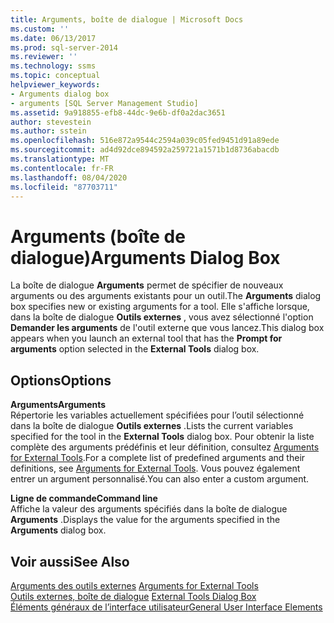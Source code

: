 ```yaml
---
title: Arguments, boîte de dialogue | Microsoft Docs
ms.custom: ''
ms.date: 06/13/2017
ms.prod: sql-server-2014
ms.reviewer: ''
ms.technology: ssms
ms.topic: conceptual
helpviewer_keywords:
- Arguments dialog box
- arguments [SQL Server Management Studio]
ms.assetid: 9a918855-efb8-44dc-9e6b-df0a2dac3651
author: stevestein
ms.author: sstein
ms.openlocfilehash: 516e872a9544c2594a039c05fed9451d91a89ede
ms.sourcegitcommit: ad4d92dce894592a259721a1571b1d8736abacdb
ms.translationtype: MT
ms.contentlocale: fr-FR
ms.lasthandoff: 08/04/2020
ms.locfileid: "87703711"
---
```

# <a name="arguments-dialog-box"></a><span data-ttu-id="39c59-102">Arguments (boîte de dialogue)</span><span class="sxs-lookup"><span data-stu-id="39c59-102">Arguments Dialog Box</span></span>
  <span data-ttu-id="39c59-103">La boîte de dialogue **Arguments** permet de spécifier de nouveaux arguments ou des arguments existants pour un outil.</span><span class="sxs-lookup"><span data-stu-id="39c59-103">The **Arguments** dialog box specifies new or existing arguments for a tool.</span></span> <span data-ttu-id="39c59-104">Elle s'affiche lorsque, dans la boîte de dialogue **Outils externes** , vous avez sélectionné l'option **Demander les arguments** de l'outil externe que vous lancez.</span><span class="sxs-lookup"><span data-stu-id="39c59-104">This dialog box appears when you launch an external tool that has the **Prompt for arguments** option selected in the **External Tools** dialog box.</span></span>  
  
## <a name="options"></a><span data-ttu-id="39c59-105">Options</span><span class="sxs-lookup"><span data-stu-id="39c59-105">Options</span></span>  
 <span data-ttu-id="39c59-106">**Arguments**</span><span class="sxs-lookup"><span data-stu-id="39c59-106">**Arguments**</span></span>  
 <span data-ttu-id="39c59-107">Répertorie les variables actuellement spécifiées pour l’outil sélectionné dans la boîte de dialogue **Outils externes** .</span><span class="sxs-lookup"><span data-stu-id="39c59-107">Lists the current variables specified for the tool in the **External Tools** dialog box.</span></span> <span data-ttu-id="39c59-108">Pour obtenir la liste complète des arguments prédéfinis et leur définition, consultez [Arguments for External Tools](menu-help/external-tools.md).</span><span class="sxs-lookup"><span data-stu-id="39c59-108">For a complete list of predefined arguments and their definitions, see [Arguments for External Tools](menu-help/external-tools.md).</span></span> <span data-ttu-id="39c59-109">Vous pouvez également entrer un argument personnalisé.</span><span class="sxs-lookup"><span data-stu-id="39c59-109">You can also enter a custom argument.</span></span>  
  
 <span data-ttu-id="39c59-110">**Ligne de commande**</span><span class="sxs-lookup"><span data-stu-id="39c59-110">**Command line**</span></span>  
 <span data-ttu-id="39c59-111">Affiche la valeur des arguments spécifiés dans la boîte de dialogue **Arguments** .</span><span class="sxs-lookup"><span data-stu-id="39c59-111">Displays the value for the arguments specified in the **Arguments** dialog box.</span></span>  
  
## <a name="see-also"></a><span data-ttu-id="39c59-112">Voir aussi</span><span class="sxs-lookup"><span data-stu-id="39c59-112">See Also</span></span>  
 <span data-ttu-id="39c59-113">[Arguments des outils externes](menu-help/external-tools.md) </span><span class="sxs-lookup"><span data-stu-id="39c59-113">[Arguments for External Tools](menu-help/external-tools.md) </span></span>  
 <span data-ttu-id="39c59-114">[Outils externes, boîte de dialogue](external-tools-dialog-box.md) </span><span class="sxs-lookup"><span data-stu-id="39c59-114">[External Tools Dialog Box](external-tools-dialog-box.md) </span></span>  
 [<span data-ttu-id="39c59-115">Éléments généraux de l’interface utilisateur</span><span class="sxs-lookup"><span data-stu-id="39c59-115">General User Interface Elements</span></span>](general-user-interface-elements.md)  
  
  
